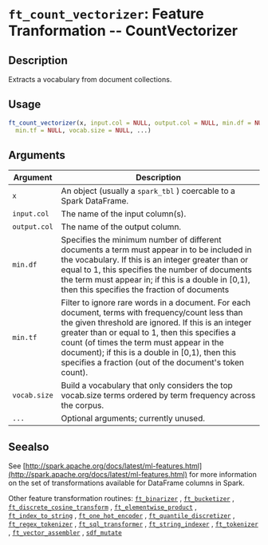 # `ft_count_vectorizer`: Feature Tranformation -- CountVectorizer

## Description


 Extracts a vocabulary from document collections.


## Usage

```r
ft_count_vectorizer(x, input.col = NULL, output.col = NULL, min.df = NULL,
  min.tf = NULL, vocab.size = NULL, ...)
```


## Arguments

Argument      |Description
------------- |----------------
```x```     |     An object (usually a `spark_tbl` ) coercable to a Spark DataFrame.
```input.col```     |     The name of the input column(s).
```output.col```     |     The name of the output column.
```min.df```     |     Specifies the minimum number of different documents a term must appear in to be included in the vocabulary. If this is an integer greater than or equal to 1, this specifies the number of documents the term must appear in; if this is a double in [0,1), then this specifies the fraction of documents
```min.tf```     |     Filter to ignore rare words in a document. For each document, terms with frequency/count less than the given threshold are ignored. If this is an integer greater than or equal to 1, then this specifies a count (of times the term must appear in the document); if this is a double in [0,1), then this specifies a fraction (out of the document's token count).
```vocab.size```     |     Build a vocabulary that only considers the top vocab.size terms ordered by term frequency across the corpus.
```...```     |     Optional arguments; currently unused.

## Seealso


 See [http://spark.apache.org/docs/latest/ml-features.html](http://spark.apache.org/docs/latest/ml-features.html) for
 more information on the set of transformations available for DataFrame
 columns in Spark.
 
 Other feature transformation routines: [`ft_binarizer`](ft_binarizer.html) ,
  [`ft_bucketizer`](ft_bucketizer.html) ,
  [`ft_discrete_cosine_transform`](ft_discrete_cosine_transform.html) ,
  [`ft_elementwise_product`](ft_elementwise_product.html) ,
  [`ft_index_to_string`](ft_index_to_string.html) ,
  [`ft_one_hot_encoder`](ft_one_hot_encoder.html) ,
  [`ft_quantile_discretizer`](ft_quantile_discretizer.html) ,
  [`ft_regex_tokenizer`](ft_regex_tokenizer.html) ,
  [`ft_sql_transformer`](ft_sql_transformer.html) ,
  [`ft_string_indexer`](ft_string_indexer.html) ,
  [`ft_tokenizer`](ft_tokenizer.html) ,
  [`ft_vector_assembler`](ft_vector_assembler.html) ,
  [`sdf_mutate`](sdf_mutate.html) 


